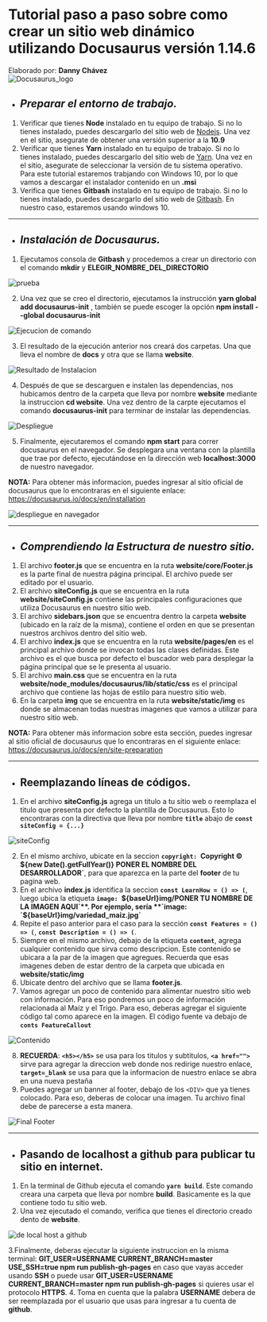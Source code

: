 
# Tutorial paso a paso sobre como crear un sitio web dinámico utilizando Docusaurus versión 1.14.6 
Elaborado por: **Danny Chávez** <br>
![Docusaurus_logo](https://docusaurus.io/img/docusaurus_keytar.svg)

*  ## _Preparar el entorno de trabajo._

1. Verificar que tienes **Node** instalado en tu equipo de trabajo. Si no lo tienes instalado, puedes descargarlo del sitio web de [Nodejs](https://nodejs.org/en/download/). Una vez en el sitio, asegurate de obtener una versión superior a la **10.9**
2. Verificar que tienes **Yarn** instalado en tu equipo de trabajo. Si no lo tienes instalado, puedes descargarlo del sitio web de [Yarn](https://classic.yarnpkg.com/en/docs/install/#windows-stable). Una vez en el sitio, asegurate de seleccionar la versión de tu sistema operativo. Para este tutorial estaremos trabjando con Windows 10, por lo que vamos a descargar el instalador contenido en un **.msi**
3. Verifica que tienes **Gitbash** instalado en tu equipo de trabajo. Si no lo tienes instalado, puedes descargarlo del sitio web de [Gitbash](https://gitforwindows.org/). En nuestro caso, estaremos usando windows 10.

***


*  ## _Instalación de Docusaurus._
1. Ejecutamos consola de **Gitbash** y procedemos a crear un directorio con el comando **mkdir** y **ELEGIR_NOMBRE_DEL_DIRECTORIO**

![prueba](https://github.com/dochavez/devcircle2020/blob/main/creacion%20de%20carpeta.jpg)

2. Una vez que se creo el directorio, ejecutamos la instrucción **yarn global add docusaurus-init** , también se puede escoger la opción **npm install --global docusaurus-init**

![Ejecucion de comando](https://github.com/dochavez/devcircle2020/blob/main/ejecucion%20de%20docusaurus.jpg)

3. El resultado de la ejecución anterior nos creará dos carpetas. Una que lleva el nombre de **docs** y otra que se llama **website**.

![Resultado de Instalacion](https://github.com/dochavez/devcircle2020/blob/main/resultado%20de%20instalacion.jpg)

4. Después de que se descarguen e instalen las dependencias, nos hubicamos dentro de la carpeta que lleva por nombre **website** mediante la instruccion **cd website**. Una vez dentro de la carpte ejecutamos el comando **docusaurus-init**  para terminar de instalar las dependencias.

![Despliegue](https://github.com/dochavez/devcircle2020/blob/main/despliegue%20de%20docusaurus.jpg)

5. Finalmente, ejecutaremos el comando **npm start** para correr docusaurus en el navegador. Se desplegara una ventana con la plantilla que trae por defecto, ejecutándose en la dirección web **localhost:3000** de nuestro navegador.

**NOTA:** Para obtener más informacion, puedes ingresar al sitio oficial de docusaurus que lo encontraras en el siguiente enlace: https://docusaurus.io/docs/en/installation

![despliegue en navegador](https://github.com/dochavez/devcircle2020/blob/main/despliegue%20en%20navegador.jpg)
***



*  ## _Comprendiendo la Estructura de nuestro sitio._

1. El archivo **footer.js** que se encuentra en la ruta **website/core/Footer.js** es la parte final de nuestra página principal. El archivo puede ser editado por el usuario.
2. El archivo **siteConfig.js** que se encuentra en la ruta **website/siteConfig.js** contiene las principales configuraciones que utiliza Docusaurus en nuestro sitio web.
3. El archivo **sidebars.json** que se encuentra dentro la carpeta **website** (ubicado en la raíz de la misma), contiene el orden en que se presentan nuestros archivos dentro del sitio web.
4. El archivo **index.js** que se encuentra en la ruta **website/pages/en** es el principal archivo donde se invocan todas las clases definidas. Este archivo es el que busca por defecto el buscador web para desplegar la página principal que se le presenta al usuario.
5. El archivo **main.css** que se encuentra en la ruta **website/node_modules/docusaurus/lib/static/css** es el principal archivo que contiene las hojas de estilo para nuestro sitio web. 
6. En la carpeta **img** que se encuentra en la ruta **website/static/img** es donde se almacenan todas nuestras imagenes que vamos a utilizar para nuestro sitio web.

**NOTA:** Para obtener más informacion sobre esta sección, puedes ingresar al sitio oficial de docusaurus que lo encontraras en el siguiente enlace: https://docusaurus.io/docs/en/site-preparation

***


*  ## Reemplazando líneas de códigos.
1. En el archivo **siteConfig.js** agrega un titulo a tu sitio web o reemplaza el titulo que presenta por defecto la plantilla de Docusaurus. Esto lo encontraras con la directiva que lleva por nombre **`title`** abajo de **`const siteConfig = {...}`**

![siteConfig](https://github.com/dochavez/devcircle2020/blob/main/sideConfig.jpg)

2. En el mismo archivo, ubicate en la seccion **`copyright: `Copyright © ${new Date().getFullYear()} PONER EL NOMBRE DEL DESARROLLADOR`**, para que aparezca en la parte del **footer** de tu pagina web.
3. En el archivo **index.js** identifica la seccion **`const LearnHow = () => (`**, luego ubica la etiqueta **`image: `${baseUrl}img/PONER TU NOMBRE DE LA IMAGEN AQUI`**. Por ejemplo, sería **`image: `${baseUrl}img/variedad_maiz.jpg`**
4. Repite el paso anterior para el caso para la sección **`const Features = () => (`**, **`const Description = () => (`**.
5. Siempre en el mismo archivo, debajo de la etiqueta **`content`**, agrega cualquier contenido que sirva como descripcion. Este contenido se ubicara a la par de la imagen que agregues. Recuerda que esas imagenes deben de estar dentro de la carpeta que ubicada en **website/static/img**
6. Ubicate dentro del archivo que se llama **footer.js**. 
7. Vamos agregar un poco de contenido para alimentar nuestro sitio web con información. Para eso pondremos un poco de información relacionada al Maíz y el Trigo. Para eso, deberas agregar el siguiente código tal como aparece en la imagen. El código fuente va debajo de **`conts FeatureCallout`**

![Contenido](https://github.com/dochavez/devcircle2020/blob/main/Contenido.jpg)

8. **RECUERDA**: **`<h5></h5>`** se usa para los titulos y subtitulos, **`<a href="">`** sirve para agregar la direccion web donde nos redirige nuestro enlace, **`target=_blank`** se usa para que la informacion de nuestro enlace se abra en una nueva pestaña
9. Puedes agregar un banner al footer, debajo de los `<DIV>` que ya tienes colocado. Para eso, deberas de colocar una imagen. Tu archivo final debe de parecerse a esta manera.

![Final Footer](https://github.com/dochavez/devcircle2020/blob/main/Final_Footer.jpg)

***
*  ## Pasando de localhost a github para publicar tu sitio en internet.
1. En la terminal de Github ejecuta el comando **`yarn build`**. Este comando creara una carpeta que lleva por nombre **build**. Basicamente es la que contiene todo tu sitio web.
2. Una vez ejecutado el comando, verifica que tienes el directorio creado dento de **website**.

![de local host a github](https://github.com/dochavez/devcircle2020/blob/main/publicacion.jpg)

3.Finalmente, deberas ejecutar la siguiente instruccion en la misma terminal: **GIT_USER=USERNAME CURRENT_BRANCH=master USE_SSH=true npm run publish-gh-pages** en caso que vayas acceder usando **SSH** o puede usar **GIT_USER=USERNAME CURRENT_BRANCH=master npm run publish-gh-pages** si quieres usar el protocolo **HTTPS**.
4. Toma en cuenta que la palabra **USERNAME** debera de ser reemplazada por el usuario que usas para ingresar a tu cuenta de **github**.
